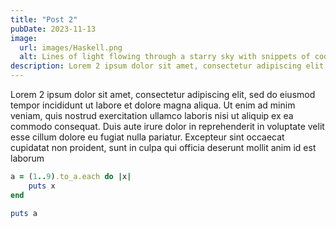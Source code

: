 ```yaml
---
title: "Post 2"
pubDate: 2023-11-13
image:
  url: images/Haskell.png
  alt: Lines of light flowing through a starry sky with snippets of code scattered across the image.
description: Lorem 2 ipsum dolor sit amet, consectetur adipiscing elit, sed do eiusmod tempor incididunt ut labore et dolore magna aliqua.
---
```

Lorem 2 ipsum dolor sit amet, consectetur adipiscing elit, sed do eiusmod tempor incididunt ut labore et dolore magna aliqua. Ut enim ad minim veniam, quis nostrud exercitation ullamco laboris nisi ut aliquip ex ea commodo consequat. Duis aute irure dolor in reprehenderit in voluptate velit esse cillum dolore eu fugiat nulla pariatur. Excepteur sint occaecat cupidatat non proident, sunt in culpa qui officia deserunt mollit anim id est laborum

```rb
a = (1..9).to_a.each do |x|
    puts x
end

puts a
```
